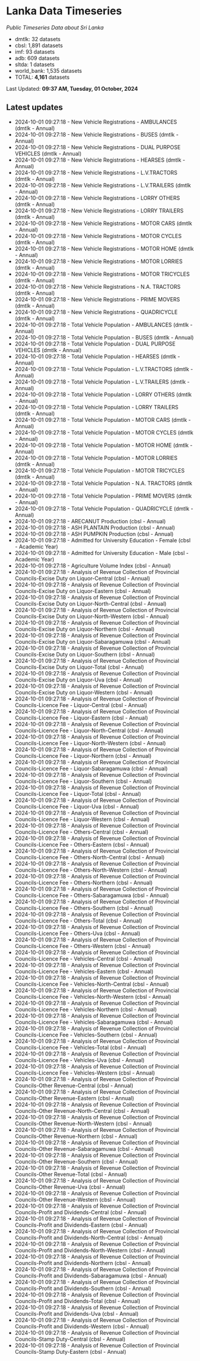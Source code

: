 # Lanka Data Timeseries
*Public Timeseries Data about Sri Lanka*

* dmtlk: 32 datasets
* cbsl: 1,891 datasets
* imf: 93 datasets
* adb: 609 datasets
* sltda: 1 datasets
* world_bank: 1,535 datasets
* TOTAL: **4,161** datasets

Last Updated: **09:37 AM, Tuesday, 01 October, 2024**

## Latest updates

* 2024-10-01 09:27:18 - New Vehicle Registrations - AMBULANCES (dmtlk - Annual)
* 2024-10-01 09:27:18 - New Vehicle Registrations - BUSES (dmtlk - Annual)
* 2024-10-01 09:27:18 - New Vehicle Registrations - DUAL PURPOSE VEHICLES (dmtlk - Annual)
* 2024-10-01 09:27:18 - New Vehicle Registrations - HEARSES (dmtlk - Annual)
* 2024-10-01 09:27:18 - New Vehicle Registrations - L.V.TRACTORS (dmtlk - Annual)
* 2024-10-01 09:27:18 - New Vehicle Registrations - L.V.TRAILERS (dmtlk - Annual)
* 2024-10-01 09:27:18 - New Vehicle Registrations - LORRY OTHERS (dmtlk - Annual)
* 2024-10-01 09:27:18 - New Vehicle Registrations - LORRY TRAILERS (dmtlk - Annual)
* 2024-10-01 09:27:18 - New Vehicle Registrations - MOTOR CARS (dmtlk - Annual)
* 2024-10-01 09:27:18 - New Vehicle Registrations - MOTOR CYCLES (dmtlk - Annual)
* 2024-10-01 09:27:18 - New Vehicle Registrations - MOTOR HOME (dmtlk - Annual)
* 2024-10-01 09:27:18 - New Vehicle Registrations - MOTOR LORRIES (dmtlk - Annual)
* 2024-10-01 09:27:18 - New Vehicle Registrations - MOTOR TRICYCLES (dmtlk - Annual)
* 2024-10-01 09:27:18 - New Vehicle Registrations - N.A. TRACTORS (dmtlk - Annual)
* 2024-10-01 09:27:18 - New Vehicle Registrations - PRIME MOVERS (dmtlk - Annual)
* 2024-10-01 09:27:18 - New Vehicle Registrations - QUADRICYCLE (dmtlk - Annual)
* 2024-10-01 09:27:18 - Total Vehicle Population - AMBULANCES (dmtlk - Annual)
* 2024-10-01 09:27:18 - Total Vehicle Population - BUSES (dmtlk - Annual)
* 2024-10-01 09:27:18 - Total Vehicle Population - DUAL PURPOSE VEHICLES (dmtlk - Annual)
* 2024-10-01 09:27:18 - Total Vehicle Population - HEARSES (dmtlk - Annual)
* 2024-10-01 09:27:18 - Total Vehicle Population - L.V.TRACTORS (dmtlk - Annual)
* 2024-10-01 09:27:18 - Total Vehicle Population - L.V.TRAILERS (dmtlk - Annual)
* 2024-10-01 09:27:18 - Total Vehicle Population - LORRY OTHERS (dmtlk - Annual)
* 2024-10-01 09:27:18 - Total Vehicle Population - LORRY TRAILERS (dmtlk - Annual)
* 2024-10-01 09:27:18 - Total Vehicle Population - MOTOR CARS (dmtlk - Annual)
* 2024-10-01 09:27:18 - Total Vehicle Population - MOTOR CYCLES (dmtlk - Annual)
* 2024-10-01 09:27:18 - Total Vehicle Population - MOTOR HOME (dmtlk - Annual)
* 2024-10-01 09:27:18 - Total Vehicle Population - MOTOR LORRIES (dmtlk - Annual)
* 2024-10-01 09:27:18 - Total Vehicle Population - MOTOR TRICYCLES (dmtlk - Annual)
* 2024-10-01 09:27:18 - Total Vehicle Population - N.A. TRACTORS (dmtlk - Annual)
* 2024-10-01 09:27:18 - Total Vehicle Population - PRIME MOVERS (dmtlk - Annual)
* 2024-10-01 09:27:18 - Total Vehicle Population - QUADRICYCLE (dmtlk - Annual)
* 2024-10-01 09:27:18 - ARECANUT Production (cbsl - Annual)
* 2024-10-01 09:27:18 - ASH PLANTAIN Production (cbsl - Annual)
* 2024-10-01 09:27:18 - ASH PUMPKIN Production (cbsl - Annual)
* 2024-10-01 09:27:18 - Admitted for University Education - Female (cbsl - Academic Year)
* 2024-10-01 09:27:18 - Admitted for University Education - Male (cbsl - Academic Year)
* 2024-10-01 09:27:18 - Agriculture Volume Index (cbsl - Annual)
* 2024-10-01 09:27:18 - Analysis of Revenue Collection of Provincial Councils-Excise Duty on Liquor-Central (cbsl - Annual)
* 2024-10-01 09:27:18 - Analysis of Revenue Collection of Provincial Councils-Excise Duty on Liquor-Eastern (cbsl - Annual)
* 2024-10-01 09:27:18 - Analysis of Revenue Collection of Provincial Councils-Excise Duty on Liquor-North-Central (cbsl - Annual)
* 2024-10-01 09:27:18 - Analysis of Revenue Collection of Provincial Councils-Excise Duty on Liquor-North-Western (cbsl - Annual)
* 2024-10-01 09:27:18 - Analysis of Revenue Collection of Provincial Councils-Excise Duty on Liquor-Northern (cbsl - Annual)
* 2024-10-01 09:27:18 - Analysis of Revenue Collection of Provincial Councils-Excise Duty on Liquor-Sabaragamuwa (cbsl - Annual)
* 2024-10-01 09:27:18 - Analysis of Revenue Collection of Provincial Councils-Excise Duty on Liquor-Southern (cbsl - Annual)
* 2024-10-01 09:27:18 - Analysis of Revenue Collection of Provincial Councils-Excise Duty on Liquor-Total (cbsl - Annual)
* 2024-10-01 09:27:18 - Analysis of Revenue Collection of Provincial Councils-Excise Duty on Liquor-Uva (cbsl - Annual)
* 2024-10-01 09:27:18 - Analysis of Revenue Collection of Provincial Councils-Excise Duty on Liquor-Western (cbsl - Annual)
* 2024-10-01 09:27:18 - Analysis of Revenue Collection of Provincial Councils-Licence Fee - Liquor-Central (cbsl - Annual)
* 2024-10-01 09:27:18 - Analysis of Revenue Collection of Provincial Councils-Licence Fee - Liquor-Eastern (cbsl - Annual)
* 2024-10-01 09:27:18 - Analysis of Revenue Collection of Provincial Councils-Licence Fee - Liquor-North-Central (cbsl - Annual)
* 2024-10-01 09:27:18 - Analysis of Revenue Collection of Provincial Councils-Licence Fee - Liquor-North-Western (cbsl - Annual)
* 2024-10-01 09:27:18 - Analysis of Revenue Collection of Provincial Councils-Licence Fee - Liquor-Northern (cbsl - Annual)
* 2024-10-01 09:27:18 - Analysis of Revenue Collection of Provincial Councils-Licence Fee - Liquor-Sabaragamuwa (cbsl - Annual)
* 2024-10-01 09:27:18 - Analysis of Revenue Collection of Provincial Councils-Licence Fee - Liquor-Southern (cbsl - Annual)
* 2024-10-01 09:27:18 - Analysis of Revenue Collection of Provincial Councils-Licence Fee - Liquor-Total (cbsl - Annual)
* 2024-10-01 09:27:18 - Analysis of Revenue Collection of Provincial Councils-Licence Fee - Liquor-Uva (cbsl - Annual)
* 2024-10-01 09:27:18 - Analysis of Revenue Collection of Provincial Councils-Licence Fee - Liquor-Western (cbsl - Annual)
* 2024-10-01 09:27:18 - Analysis of Revenue Collection of Provincial Councils-Licence Fee - Others-Central (cbsl - Annual)
* 2024-10-01 09:27:18 - Analysis of Revenue Collection of Provincial Councils-Licence Fee - Others-Eastern (cbsl - Annual)
* 2024-10-01 09:27:18 - Analysis of Revenue Collection of Provincial Councils-Licence Fee - Others-North-Central (cbsl - Annual)
* 2024-10-01 09:27:18 - Analysis of Revenue Collection of Provincial Councils-Licence Fee - Others-North-Western (cbsl - Annual)
* 2024-10-01 09:27:18 - Analysis of Revenue Collection of Provincial Councils-Licence Fee - Others-Northern (cbsl - Annual)
* 2024-10-01 09:27:18 - Analysis of Revenue Collection of Provincial Councils-Licence Fee - Others-Sabaragamuwa (cbsl - Annual)
* 2024-10-01 09:27:18 - Analysis of Revenue Collection of Provincial Councils-Licence Fee - Others-Southern (cbsl - Annual)
* 2024-10-01 09:27:18 - Analysis of Revenue Collection of Provincial Councils-Licence Fee - Others-Total (cbsl - Annual)
* 2024-10-01 09:27:18 - Analysis of Revenue Collection of Provincial Councils-Licence Fee - Others-Uva (cbsl - Annual)
* 2024-10-01 09:27:18 - Analysis of Revenue Collection of Provincial Councils-Licence Fee - Others-Western (cbsl - Annual)
* 2024-10-01 09:27:18 - Analysis of Revenue Collection of Provincial Councils-Licence Fee - Vehicles-Central (cbsl - Annual)
* 2024-10-01 09:27:18 - Analysis of Revenue Collection of Provincial Councils-Licence Fee - Vehicles-Eastern (cbsl - Annual)
* 2024-10-01 09:27:18 - Analysis of Revenue Collection of Provincial Councils-Licence Fee - Vehicles-North-Central (cbsl - Annual)
* 2024-10-01 09:27:18 - Analysis of Revenue Collection of Provincial Councils-Licence Fee - Vehicles-North-Western (cbsl - Annual)
* 2024-10-01 09:27:18 - Analysis of Revenue Collection of Provincial Councils-Licence Fee - Vehicles-Northern (cbsl - Annual)
* 2024-10-01 09:27:18 - Analysis of Revenue Collection of Provincial Councils-Licence Fee - Vehicles-Sabaragamuwa (cbsl - Annual)
* 2024-10-01 09:27:18 - Analysis of Revenue Collection of Provincial Councils-Licence Fee - Vehicles-Southern (cbsl - Annual)
* 2024-10-01 09:27:18 - Analysis of Revenue Collection of Provincial Councils-Licence Fee - Vehicles-Total (cbsl - Annual)
* 2024-10-01 09:27:18 - Analysis of Revenue Collection of Provincial Councils-Licence Fee - Vehicles-Uva (cbsl - Annual)
* 2024-10-01 09:27:18 - Analysis of Revenue Collection of Provincial Councils-Licence Fee - Vehicles-Western (cbsl - Annual)
* 2024-10-01 09:27:18 - Analysis of Revenue Collection of Provincial Councils-Other Revenue-Central (cbsl - Annual)
* 2024-10-01 09:27:18 - Analysis of Revenue Collection of Provincial Councils-Other Revenue-Eastern (cbsl - Annual)
* 2024-10-01 09:27:18 - Analysis of Revenue Collection of Provincial Councils-Other Revenue-North-Central (cbsl - Annual)
* 2024-10-01 09:27:18 - Analysis of Revenue Collection of Provincial Councils-Other Revenue-North-Western (cbsl - Annual)
* 2024-10-01 09:27:18 - Analysis of Revenue Collection of Provincial Councils-Other Revenue-Northern (cbsl - Annual)
* 2024-10-01 09:27:18 - Analysis of Revenue Collection of Provincial Councils-Other Revenue-Sabaragamuwa (cbsl - Annual)
* 2024-10-01 09:27:18 - Analysis of Revenue Collection of Provincial Councils-Other Revenue-Southern (cbsl - Annual)
* 2024-10-01 09:27:18 - Analysis of Revenue Collection of Provincial Councils-Other Revenue-Total (cbsl - Annual)
* 2024-10-01 09:27:18 - Analysis of Revenue Collection of Provincial Councils-Other Revenue-Uva (cbsl - Annual)
* 2024-10-01 09:27:18 - Analysis of Revenue Collection of Provincial Councils-Other Revenue-Western (cbsl - Annual)
* 2024-10-01 09:27:18 - Analysis of Revenue Collection of Provincial Councils-Profit and Dividends-Central (cbsl - Annual)
* 2024-10-01 09:27:18 - Analysis of Revenue Collection of Provincial Councils-Profit and Dividends-Eastern (cbsl - Annual)
* 2024-10-01 09:27:18 - Analysis of Revenue Collection of Provincial Councils-Profit and Dividends-North-Central (cbsl - Annual)
* 2024-10-01 09:27:18 - Analysis of Revenue Collection of Provincial Councils-Profit and Dividends-North-Western (cbsl - Annual)
* 2024-10-01 09:27:18 - Analysis of Revenue Collection of Provincial Councils-Profit and Dividends-Northern (cbsl - Annual)
* 2024-10-01 09:27:18 - Analysis of Revenue Collection of Provincial Councils-Profit and Dividends-Sabaragamuwa (cbsl - Annual)
* 2024-10-01 09:27:18 - Analysis of Revenue Collection of Provincial Councils-Profit and Dividends-Southern (cbsl - Annual)
* 2024-10-01 09:27:18 - Analysis of Revenue Collection of Provincial Councils-Profit and Dividends-Total (cbsl - Annual)
* 2024-10-01 09:27:18 - Analysis of Revenue Collection of Provincial Councils-Profit and Dividends-Uva (cbsl - Annual)
* 2024-10-01 09:27:18 - Analysis of Revenue Collection of Provincial Councils-Profit and Dividends-Western (cbsl - Annual)
* 2024-10-01 09:27:18 - Analysis of Revenue Collection of Provincial Councils-Stamp Duty-Central (cbsl - Annual)
* 2024-10-01 09:27:18 - Analysis of Revenue Collection of Provincial Councils-Stamp Duty-Eastern (cbsl - Annual)
